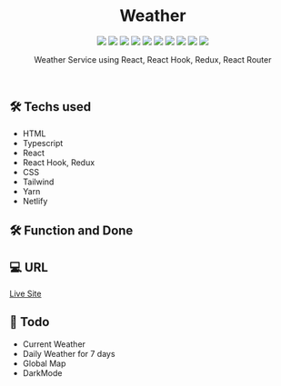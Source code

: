 <h1 align="center"> Weather </h1>

<p align="center">
  
  <img src="https://img.shields.io/badge/Weather-bcd8ed" />
  <img src="https://img.shields.io/badge/HTML-E34F26" />
  <img src="https://img.shields.io/badge/CSS-1572B6" />
  <img src="https://img.shields.io/badge/Tailwind-00b7d6" />
  <img src="https://img.shields.io/badge/Typescript-3178C6" />
  <img src="https://img.shields.io/badge/React-61DAFB" />
  <img src="https://img.shields.io/badge/Redux-764ABC" />
  <img src="https://img.shields.io/badge/Npm-CB3837" />
  <img src="https://img.shields.io/badge/Yarn-2C8EBB" />
  <img src="https://img.shields.io/badge/Netlify-00C7B7" />

</p>

<p align="center">
  Weather Service using React, React Hook, Redux, React Router
</p>

<br/>

## 🛠 Techs used

- HTML
- Typescript
- React
- React Hook, Redux
- CSS
- Tailwind
- Yarn
- Netlify

## 🛠 Function and Done


## 💻 URL

[Live Site]()

## 📖 Todo

- Current Weather
- Daily Weather for 7 days
- Global Map
- DarkMode
